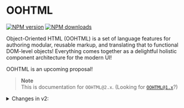 # OOHTML

<!-- BADGES/ -->

<span class="badge-npmversion"><a href="https://npmjs.org/package/@webqit/oohtml" title="View this project on NPM"><img src="https://img.shields.io/npm/v/@webqit/oohtml.svg" alt="NPM version" /></a></span> <span class="badge-npmdownloads"><a href="https://npmjs.org/package/@webqit/oohtml" title="View this project on NPM"><img src="https://img.shields.io/npm/dm/@webqit/oohtml.svg" alt="NPM downloads" /></a></span>

<!-- /BADGES -->


Object-Oriented HTML (OOHTML) is a set of language features for authoring modular, reusable markup, and translating that to functional DOM-level objects! Everything comes together as a delightful holistic component architecture for the modern UI!

OOHTML is an upcoming proposal!

> **Note**
> <br>This is documentation for `OOHTML@2.x`. (Looking for [`OOHTML@1.x`](https://github.com/webqit/oohtml/tree/v1.10.4)?)

<details>
<summary>Changes in v2:</summary>

> + HTML Modules
> + HTML Imports
> + Namespace API
> + Context API <sup>(new)</sup>
> + <ins>Bindings API</ins><del>The State API</del>
> + <ins>Scoped JS</ins><del>Subscript</del>
> + Scoped CSS <sup>new</sup>

<details>

## Overview

Take a brief overview of OOHTML in [the introductory blog post](https://dev.to/oxharris/the-web-native-equations-1m1p-temp-slug-6661657?preview=ba70ad2c17f05b5761bc74516dbde8c9eff8b581a0420d87334fd9ef6bab9d6e6d3ab6aaf3fe02542bb9e7250d0a88a6df91dae40919aabcc9a07320#an-overview) (draft).


## Download Options

**_Use as an npm package:_**

```bash
npm i @webqit/oohtml
```

```js
// Import
import init from '@webqit/oohtml';

// Initialize the lib
init.call( window[, options = {} ]);
```

**_Use as a script:_**

```html
<script src="https://unpkg.com/@webqit/oohtml/dist/main.js"></script>
```

## Documentaion

> *Full documentaion underway*

## Issues

To report bugs or request features, please submit an [issue](https://github.com/webqit/oohtml/issues).

## License

MIT.
